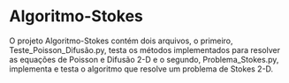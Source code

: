 # Algoritmo-Stokes
O projeto Algoritmo-Stokes contém dois arquivos, o primeiro, Teste_Poisson_Difusão.py, testa os métodos implementados para resolver as equações de Poisson e Difusão 2-D
e o segundo, Problema_Stokes.py, implementa e testa o algoritmo que resolve um problema de Stokes 2-D. 
